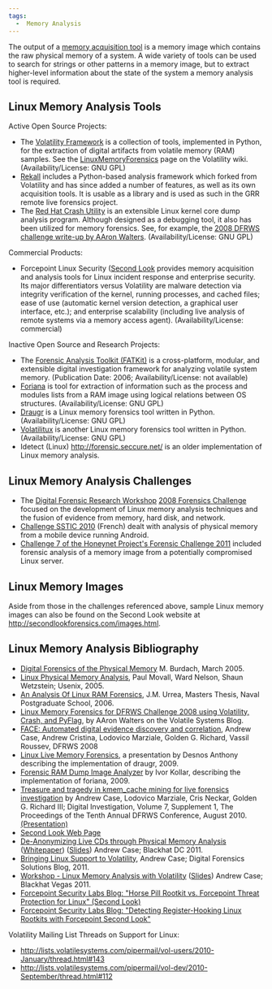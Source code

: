 ```yaml
---
tags:
  -  Memory Analysis
---
```

The output of a [memory acquisition
tool](tools_memory_imaging.md) is a memory image which contains
the raw physical memory of a system. A wide variety of tools can be used
to search for strings or other patterns in a memory image, but to
extract higher-level information about the state of the system a memory
analysis tool is required.

## Linux Memory Analysis Tools

Active Open Source Projects:

- The [Volatility
  Framework](https://www.volatilesystems.com/default/volatility) is a
  collection of tools, implemented in Python, for the extraction of
  digital artifacts from volatile memory (RAM) samples. See the
  [LinuxMemoryForensics](http://code.google.com/p/volatility/wiki/LinuxMemoryForensics)
  page on the Volatility wiki. (Availability/License: GNU GPL)
- [Rekall](http://www.rekall-forensic.com/) includes a Python-based
  analysis framework which forked from Volatility and has since added a
  number of features, as well as its own acquisition tools. It is usable
  as a library and is used as such in the GRR remote live forensics
  project.
- The [Red Hat Crash Utility](http://people.redhat.com/anderson/) is an
  extensible Linux kernel core dump analysis program. Although designed
  as a debugging tool, it also has been utilized for memory forensics.
  See, for example, the [2008 DFRWS challenge write-up by AAron
  Walters](http://volatilesystems.blogspot.com/2008/07/linux-memory-analysis-one-of-major.html).
  (Availability/License: GNU GPL)

Commercial Products:

- Forcepoint Linux Security ([Second Look](second_look.md)
  provides memory acquisition and analysis tools for Linux incident
  response and enterprise security. Its major differentiators versus
  Volatility are malware detection via integrity verification of the
  kernel, running processes, and cached files; ease of use (automatic
  kernel version detection, a graphical user interface, etc.); and
  enterprise scalability (including live analysis of remote systems via
  a memory access agent). (Availability/License: commercial)

Inactive Open Source and Research Projects:

- The [Forensic Analysis Toolkit (FATKit)](http://4tphi.net/fatkit/) is
  a cross-platform, modular, and extensible digital investigation
  framework for analyzing volatile system memory. (Publication Date:
  2006; Availability/License: not available)
- [Foriana](http://hysteria.sk/~niekt0/foriana/) is tool for extraction
  of information such as the process and modules lists from a RAM image
  using logical relations between OS structures. (Availability/License:
  GNU GPL)
- [Draugr](http://code.google.com/p/draugr/) is a Linux memory forensics
  tool written in Python. (Availability/License: GNU GPL)
- [Volatilitux](http://code.google.com/p/volatilitux/) is another Linux
  memory forensics tool written in Python. (Availability/License: GNU
  GPL)
- Idetect (Linux) <http://forensic.seccure.net/> is an older
  implementation of Linux memory analysis.

## Linux Memory Analysis Challenges

- The [Digital Forensic Research
  Workshop](digital_forensic_research_workshop.md) [2008
  Forensics Challenge](http://dfrws.org/2008/challenge/index.shtml)
  focused on the development of Linux memory analysis techniques and the
  fusion of evidence from memory, hard disk, and network.
- [Challenge SSTIC 2010](http://communaute.sstic.org/ChallengeSSTIC2010)
  (French) dealt with analysis of physical memory from a mobile device
  running Android.
- [Challenge 7 of the Honeynet Project's Forensic Challenge 2011](https://www.honeynet.org/challenges/forensic-challenge-7-analysis-of-a-compromised-server/)
  included forensic analysis of a memory image from a potentially
  compromised Linux server.

## Linux Memory Images

Aside from those in the challenges referenced above, sample Linux memory
images can also be found on the Second Look website at
<http://secondlookforensics.com/images.html>.

## Linux Memory Analysis Bibliography

- [Digital Forensics of the Physical
  Memory](http://forensic.seccure.net/pdf/mburdach_digital_forensics_of_physical_memory.pdf) M.
  Burdach, March 2005.
- [Linux Physical Memory
  Analysis](http://www.usenix.org/events/usenix05/tech/freenix/full_papers/movall/movall.pdf),
  Paul Movall, Ward Nelson, Shaun Wetzstein; Usenix, 2005.
- [An Analysis Of Linux RAM
  Forensics](http://cisr.nps.edu/downloads/theses/06thesis_urrea.pdf),
  J.M. Urrea, Masters Thesis, Naval Postgraduate School, 2006.
- [Linux Memory Forensics for DFRWS Challenge 2008 using Volatility,
  Crash, and
  PyFlag](http://volatilesystems.blogspot.com/2008/07/linux-memory-analysis-one-of-major.html),
  by AAron Walters on the Volatile Systems Blog.
- [FACE: Automated digital evidence discovery and
  correlation](http://www.dfrws.org/2008/proceedings/p65-case.pdf),
  Andrew Case, Andrew Cristina, Lodovico Marziale, Golden G. Richard,
  Vassil Roussev, DFRWS 2008
- [Linux Live Memory
  Forensics](http://esiea-recherche.eu/~desnos/papers/slidesdraugr.pdf),
  a presentation by Desnos Anthony describing the implementation of
  draugr, 2009.
- [Forensic RAM Dump Image
  Analyzer](http://is.cuni.cz/studium/dipl_st/index.php?doo=detail&did=48540)
  by Ivor Kollar, describing the implementation of foriana, 2009.
- [Treasure and tragedy in kmem_cache mining for live forensics
  investigation](http://www.dfrws.org/2010/proceedings/2010-305.pdf) by
  Andrew Case, Lodovico Marziale, Cris Neckar, Golden G. Richard III;
  Digital Investigation, Volume 7, Supplement 1, The Proceedings of the
  Tenth Annual DFRWS Conference, August 2010.
  [(Presentation)](http://www.dfrws.org/2010/proceedings/richard2.pdf)
- [Second Look Web Page](http://secondlookforensics.com/)
- [De-Anonymizing Live CDs through Physical Memory
  Analysis](http://blackhat.com/html/bh-dc-11/bh-dc-11-archives.html#Case)
  ([Whitepaper](https://media.blackhat.com/bh-dc-11/Case/BlackHat_DC_2011_Case_De-Anonymizing_Live_CDs-wp.pdf))
  ([Slides](https://media.blackhat.com/bh-dc-11/Case/BlackHat_DC_2011_Case_De-Anonymizing%20Live%20CDs-Slides.pdf))
  Andrew Case; Blackhat DC 2011.
- [Bringing Linux Support to
  Volatility](http://dfsforensics.blogspot.com/2011/03/bringing-linux-support-to-volatility.html),
  Andrew Case; Digital Forensics Solutions Blog, 2011.
- [Workshop - Linux Memory Analysis with
  Volatility](http://blackhat.com/html/bh-us-11/bh-us-11-briefings.html#Case)
  ([Slides](http://www.digitalforensicssolutions.com/papers/blackhat-workshop-full-presentation.pdf))
  Andrew Case; Blackhat Vegas 2011.
- [Forcepoint Security Labs Blog: "Horse Pill Rootkit vs. Forcepoint
  Threat Protection for Linux" (Second
  Look)](https://blogs.forcepoint.com/security-labs/horse-pill-rootkit-vs-forcepoint-threat-protection-linux)
- [Forcepoint Security Labs Blog: "Detecting Register-Hooking Linux
  Rootkits with Forcepoint Second
  Look"](https://blogs.forcepoint.com/security-labs/detecting-register-hooking-linux-rootkits-forcepoint-second-look)

Volatility Mailing List Threads on Support for Linux:

- <http://lists.volatilesystems.com/pipermail/vol-users/2010-January/thread.html#143>
- <http://lists.volatilesystems.com/pipermail/vol-dev/2010-September/thread.html#112>

